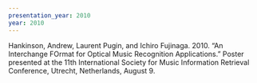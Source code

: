 ```yaml
---
presentation_year: 2010
year: 2010
---
```


Hankinson, Andrew, Laurent Pugin, and Ichiro Fujinaga. 2010. “An Interchange FOrmat for Optical Music Recognition Applications.” Poster presented at the 11th International Society for Music Information Retrieval Conference, Utrecht, Netherlands, August 9.